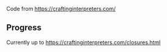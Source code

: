 Code from https://craftinginterpreters.com/


## Progress
Currently up to https://craftinginterpreters.com/closures.html

